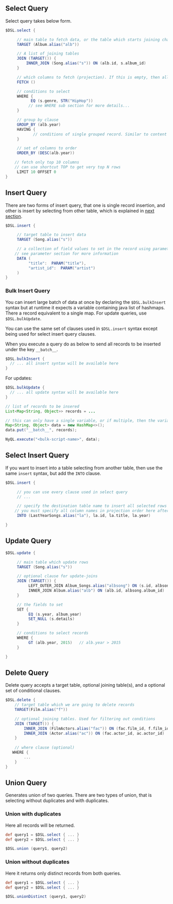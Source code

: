 ## Select Query
Select query takes below form.

```groovy
$DSL.select {

     // main table to fetch data, or the table which starts joining chain, if join exist.
     TARGET (Album.alias("alb"))

     // A list of joining tables
     JOIN (TARGET()) {
         INNER_JOIN (Song.alias("s")) ON (alb.id, s.album_id)
     }

     // which columns to fetch (projection). If this is empty, then all columns will be fetched
     FETCH ()

     // conditions to select
     WHERE {
           EQ (s.genre, STR("HipHop"))
          // see WHERE sub section for more details...
     }

     // group by clause
     GROUP_BY (alb.year)
     HAVING {
            // conditions of single grouped record. Similar to content of WHERE clause
     }

     // set of columns to order
     ORDER_BY (DESC(alb.year))

    // fetch only top 10 columns
    // can use shortcut TOP to get very top N rows
     LIMIT 10 OFFSET 0
}
```

## Insert Query
There are two forms of insert query, that one is single record insertion, and other is insert by selecting from other table, which is explained in [next section](#select-insert-query).

```groovy
$DSL.insert {

     // target table to insert data
     TARGET (Song.alias("s"))

     // a collection of field values to set in the record using parameter values
    // see parameter section for more information
     DATA (
          "title":  PARAM("title"),
          "artist_id":  PARAM("artist")
     )
}
```
### Bulk Insert Query
You can insert large batch of data at once by declaring the `$DSL.bulkInsert` syntax but at runtime it expects a variable containing java list of hashmaps. There a record equivalent to a single map.  For update queries, use `$DSL.bulkUpdate`.

You can use the same set of clauses used in `$DSL.insert` syntax except being used for select insert query clauses.

When you execute a query do as below to send all records to be inserted under the key `__batch__`.

```groovy
$DSL.bulkInsert {
  // ... all insert syntax will be available here
}
```

For updates:
```groovy
$DSL.bulkUpdate {
  // ... all update syntax will be available here
}
```

```java
// list of records to be insered
List<Map<String, Object>> records = ...

// this can only have a single variable, or if multiple, then the variable name must be equal to ''batch''
Map<String, Object> data = new HashMap<>();
data.put("__batch__", records);

NyQL.execute("<bulk-script-name>", data);
```

## Select Insert Query
If you want to insert into a table selecting from another table, then use the same `insert` syntax, but add the `INTO` clause.

```groovy
$DSL.insert {

     // you can use every clause used in select query
     // ...

     // specify the destination table name to insert all selected rows
    // you must specify all column names in projection order here after table name
     INTO (LastYearSongs.alias("la"), la.id, la.title, la.year)

}
```

## Update Query

```groovy
$DSL.update {

     // main table which update rows
     TARGET (Song.alias("s"))

     // optional clause for update-joins
     JOIN (TARGET()) {
          LEFT_OUTER_JOIN Album_Songs.alias("albsong") ON (s.id, albsong.song_id)
          INNER_JOIN Album.alias("alb") ON (alb.id, albsong.album_id)
     }

     // the fields to set
     SET {
          EQ (s.year, album.year)
          SET_NULL (s.details)
     }

     // conditions to select records
     WHERE {
          GT (alb.year, 2015)   // alb.year > 2015
     }

}
```

## Delete Query
Delete query accepts a target table, optional joining table(s), and a optional set of conditional clauses.

```groovy
$DSL.delete {
    // target table which we are going to delete records
    TARGET(Film.alias("f"))

    // optional joining tables. Used for filtering out conditions
    JOIN (TARGET()) {
        INNER_JOIN (FilmActors.alias("fac")) ON (fac.film_id, f.film_id)
        INNER_JOIN (Actor.alias("ac")) ON (fac.actor_id, ac.actor_id)
    }
  
    // where clause (optional)
   WHERE {
        ...
    }
}
```

## Union Query
Generates union of two queries. There are two types of union, that is selecting without duplicates and with duplicates.

### Union with duplicates
Here all records will be returned.

```groovy
def query1 = $DSL.select { ... }
def query2 = $DSL.select { ... }

$DSL.union (query1, query2)
```

### Union without duplicates
Here it returns only distinct records from both queries.

```groovy
def query1 = $DSL.select { ... }
def query2 = $DSL.select { ... }

$DSL.unionDistinct (query1, query2)
```
